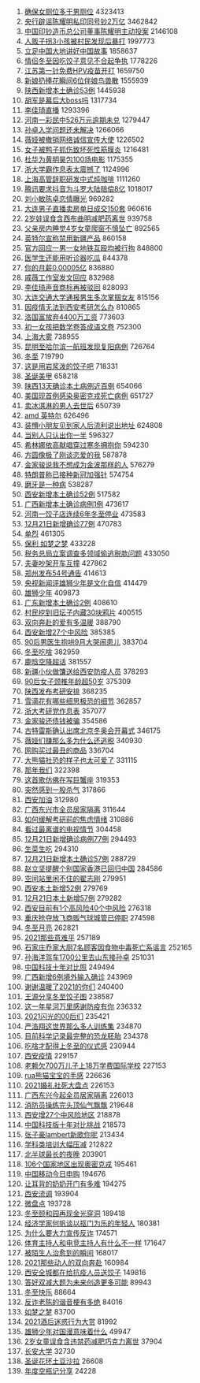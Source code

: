 1. [确保女厕位多于男厕位](https://s.weibo.com//weibo?q=%23%E7%A1%AE%E4%BF%9D%E5%A5%B3%E5%8E%95%E4%BD%8D%E5%A4%9A%E4%BA%8E%E7%94%B7%E5%8E%95%E4%BD%8D%23&Refer=top) 4323413
2. [央行辟谣陈耀明私印同号钞2万亿](https://s.weibo.com//weibo?q=%23%E5%A4%AE%E8%A1%8C%E8%BE%9F%E8%B0%A3%E9%99%88%E8%80%80%E6%98%8E%E7%A7%81%E5%8D%B0%E5%90%8C%E5%8F%B7%E9%92%9E2%E4%B8%87%E4%BA%BF%23&Refer=top) 3462842
3. [中国印钞造币总公司董事陈耀明主动投案](https://s.weibo.com//weibo?q=%23%E4%B8%AD%E5%9B%BD%E5%8D%B0%E9%92%9E%E9%80%A0%E5%B8%81%E6%80%BB%E5%85%AC%E5%8F%B8%E8%91%A3%E4%BA%8B%E9%99%88%E8%80%80%E6%98%8E%E4%B8%BB%E5%8A%A8%E6%8A%95%E6%A1%88%23&Refer=top) 2146108
4. [人贩子拐3小孩被村民发现后暴打](https://s.weibo.com//weibo?q=%23%E4%BA%BA%E8%B4%A9%E5%AD%90%E6%8B%903%E5%B0%8F%E5%AD%A9%E8%A2%AB%E6%9D%91%E6%B0%91%E5%8F%91%E7%8E%B0%E5%90%8E%E6%9A%B4%E6%89%93%23&Refer=top) 1997773
5. [立足中国大地讲好中国故事](https://s.weibo.com//weibo?q=%23%E7%AB%8B%E8%B6%B3%E4%B8%AD%E5%9B%BD%E5%A4%A7%E5%9C%B0%E8%AE%B2%E5%A5%BD%E4%B8%AD%E5%9B%BD%E6%95%85%E4%BA%8B%23&Refer=top) 1858637
6. [情侣冬至因吃饺子意见不合起争执](https://s.weibo.com//weibo?q=%23%E6%83%85%E4%BE%A3%E5%86%AC%E8%87%B3%E5%9B%A0%E5%90%83%E9%A5%BA%E5%AD%90%E6%84%8F%E8%A7%81%E4%B8%8D%E5%90%88%E8%B5%B7%E4%BA%89%E6%89%A7%23&Refer=top) 1778226
7. [江苏第一针免费HPV疫苗开打](https://s.weibo.com//weibo?q=%23%E6%B1%9F%E8%8B%8F%E7%AC%AC%E4%B8%80%E9%92%88%E5%85%8D%E8%B4%B9HPV%E7%96%AB%E8%8B%97%E5%BC%80%E6%89%93%23&Refer=top) 1659750
8. [新娘扔捧花瞬间6位伴娘鸟兽散](https://s.weibo.com//weibo?q=%23%E6%96%B0%E5%A8%98%E6%89%94%E6%8D%A7%E8%8A%B1%E7%9E%AC%E9%97%B46%E4%BD%8D%E4%BC%B4%E5%A8%98%E9%B8%9F%E5%85%BD%E6%95%A3%23&Refer=top) 1555939
9. [陕西新增本土确诊53例](https://s.weibo.com//weibo?q=%23%E9%99%95%E8%A5%BF%E6%96%B0%E5%A2%9E%E6%9C%AC%E5%9C%9F%E7%A1%AE%E8%AF%8A53%E4%BE%8B%23&Refer=top) 1445938
10. [胡军是幕后大boss吗](https://s.weibo.com//weibo?q=%23%E8%83%A1%E5%86%9B%E6%98%AF%E5%B9%95%E5%90%8E%E5%A4%A7boss%E5%90%97%23&Refer=top) 1317734
11. [李佳琦直播](https://s.weibo.com//weibo?q=%23%E6%9D%8E%E4%BD%B3%E7%90%A6%E7%9B%B4%E6%92%AD%23&Refer=top) 1293396
12. [河南一彩民中526万元逾期未兑](https://s.weibo.com//weibo?q=%23%E6%B2%B3%E5%8D%97%E4%B8%80%E5%BD%A9%E6%B0%91%E4%B8%AD526%E4%B8%87%E5%85%83%E9%80%BE%E6%9C%9F%E6%9C%AA%E5%85%91%23&Refer=top) 1279447
13. [孙卓入学问题还未解决](https://s.weibo.com//weibo?q=%23%E5%AD%99%E5%8D%93%E5%85%A5%E5%AD%A6%E9%97%AE%E9%A2%98%E8%BF%98%E6%9C%AA%E8%A7%A3%E5%86%B3%23&Refer=top) 1266066
14. [薇娅被撤销网络诚信宣传大使](https://s.weibo.com//weibo?q=%23%E8%96%87%E5%A8%85%E8%A2%AB%E6%92%A4%E9%94%80%E7%BD%91%E7%BB%9C%E8%AF%9A%E4%BF%A1%E5%AE%A3%E4%BC%A0%E5%A4%A7%E4%BD%BF%23&Refer=top) 1226502
15. [女子被鸭子抓伤致坏死性筋膜炎](https://s.weibo.com//weibo?q=%23%E5%A5%B3%E5%AD%90%E8%A2%AB%E9%B8%AD%E5%AD%90%E6%8A%93%E4%BC%A4%E8%87%B4%E5%9D%8F%E6%AD%BB%E6%80%A7%E7%AD%8B%E8%86%9C%E7%82%8E%23&Refer=top) 1216481
16. [杜华为黄明昊包100场电影](https://s.weibo.com//weibo?q=%23%E6%9D%9C%E5%8D%8E%E4%B8%BA%E9%BB%84%E6%98%8E%E6%98%8A%E5%8C%85100%E5%9C%BA%E7%94%B5%E5%BD%B1%23&Refer=top) 1175355
17. [浙大学霸作息表太震撼了](https://s.weibo.com//weibo?q=%23%E6%B5%99%E5%A4%A7%E5%AD%A6%E9%9C%B8%E4%BD%9C%E6%81%AF%E8%A1%A8%E5%A4%AA%E9%9C%87%E6%92%BC%E4%BA%86%23&Refer=top) 1124996
18. [上海高管辞职研发中式炖咖啡](https://s.weibo.com//weibo?q=%23%E4%B8%8A%E6%B5%B7%E9%AB%98%E7%AE%A1%E8%BE%9E%E8%81%8C%E7%A0%94%E5%8F%91%E4%B8%AD%E5%BC%8F%E7%82%96%E5%92%96%E5%95%A1%23&Refer=top) 1111260
19. [腾讯要求抖音为斗罗大陆赔偿8亿](https://s.weibo.com//weibo?q=%23%E8%85%BE%E8%AE%AF%E8%A6%81%E6%B1%82%E6%8A%96%E9%9F%B3%E4%B8%BA%E6%96%97%E7%BD%97%E5%A4%A7%E9%99%86%E8%B5%94%E5%81%BF8%E4%BA%BF%23&Refer=top) 1018017
20. [刘小敏陈卓恋情曝光](https://s.weibo.com//weibo?q=%23%E5%88%98%E5%B0%8F%E6%95%8F%E9%99%88%E5%8D%93%E6%81%8B%E6%83%85%E6%9B%9D%E5%85%89%23&Refer=top) 969282
21. [大连男子直播卖房单日成交150套](https://s.weibo.com//weibo?q=%23%E5%A4%A7%E8%BF%9E%E7%94%B7%E5%AD%90%E7%9B%B4%E6%92%AD%E5%8D%96%E6%88%BF%E5%8D%95%E6%97%A5%E6%88%90%E4%BA%A4150%E5%A5%97%23&Refer=top) 960616
22. [2岁娃误食含西布曲明减肥药离世](https://s.weibo.com//weibo?q=%232%E5%B2%81%E5%A8%83%E8%AF%AF%E9%A3%9F%E5%90%AB%E8%A5%BF%E5%B8%83%E6%9B%B2%E6%98%8E%E5%87%8F%E8%82%A5%E8%8D%AF%E7%A6%BB%E4%B8%96%23&Refer=top) 939758
23. [父亲房内睡觉4岁女童爬窗不慎坠亡](https://s.weibo.com//weibo?q=%23%E7%88%B6%E4%BA%B2%E6%88%BF%E5%86%85%E7%9D%A1%E8%A7%894%E5%B2%81%E5%A5%B3%E7%AB%A5%E7%88%AC%E7%AA%97%E4%B8%8D%E6%85%8E%E5%9D%A0%E4%BA%A1%23&Refer=top) 892565
24. [英特尔宣称禁用新疆产品](https://s.weibo.com//weibo?q=%23%E8%8B%B1%E7%89%B9%E5%B0%94%E5%AE%A3%E7%A7%B0%E7%A6%81%E7%94%A8%E6%96%B0%E7%96%86%E4%BA%A7%E5%93%81%23&Refer=top) 860158
25. [官方回应一男一女地铁互殴均被行拘](https://s.weibo.com//weibo?q=%23%E5%AE%98%E6%96%B9%E5%9B%9E%E5%BA%94%E4%B8%80%E7%94%B7%E4%B8%80%E5%A5%B3%E5%9C%B0%E9%93%81%E4%BA%92%E6%AE%B4%E5%9D%87%E8%A2%AB%E8%A1%8C%E6%8B%98%23&Refer=top) 848800
26. [医学生还能用听诊器吃瓜](https://s.weibo.com//weibo?q=%23%E5%8C%BB%E5%AD%A6%E7%94%9F%E8%BF%98%E8%83%BD%E7%94%A8%E5%90%AC%E8%AF%8A%E5%99%A8%E5%90%83%E7%93%9C%23&Refer=top) 844378
27. [你的月薪0.00005亿](https://s.weibo.com//weibo?q=%E4%BD%A0%E7%9A%84%E6%9C%88%E8%96%AA0.00005%E4%BA%BF&Refer=top) 836880
28. [戚薇工作室发文回应](https://s.weibo.com//weibo?q=%23%E6%88%9A%E8%96%87%E5%B7%A5%E4%BD%9C%E5%AE%A4%E5%8F%91%E6%96%87%E5%9B%9E%E5%BA%94%23&Refer=top) 832988
29. [李佳琦声音商标再被驳回](https://s.weibo.com//weibo?q=%23%E6%9D%8E%E4%BD%B3%E7%90%A6%E5%A3%B0%E9%9F%B3%E5%95%86%E6%A0%87%E5%86%8D%E8%A2%AB%E9%A9%B3%E5%9B%9E%23&Refer=top) 828093
30. [大连交通大学通报男生多次掌掴女友](https://s.weibo.com//weibo?q=%23%E5%A4%A7%E8%BF%9E%E4%BA%A4%E9%80%9A%E5%A4%A7%E5%AD%A6%E9%80%9A%E6%8A%A5%E7%94%B7%E7%94%9F%E5%A4%9A%E6%AC%A1%E6%8E%8C%E6%8E%B4%E5%A5%B3%E5%8F%8B%23&Refer=top) 815156
31. [因疫情无法到西安考研怎么办](https://s.weibo.com//weibo?q=%23%E5%9B%A0%E7%96%AB%E6%83%85%E6%97%A0%E6%B3%95%E5%88%B0%E8%A5%BF%E5%AE%89%E8%80%83%E7%A0%94%E6%80%8E%E4%B9%88%E5%8A%9E%23&Refer=top) 810865
32. [洛国富放弃4400万工资](https://s.weibo.com//weibo?q=%23%E6%B4%9B%E5%9B%BD%E5%AF%8C%E6%94%BE%E5%BC%834400%E4%B8%87%E5%B7%A5%E8%B5%84%23&Refer=top) 773603
33. [初一女孩把数学卷答成语文卷](https://s.weibo.com//weibo?q=%23%E5%88%9D%E4%B8%80%E5%A5%B3%E5%AD%A9%E6%8A%8A%E6%95%B0%E5%AD%A6%E5%8D%B7%E7%AD%94%E6%88%90%E8%AF%AD%E6%96%87%E5%8D%B7%23&Refer=top) 752300
34. [上海大雾](https://s.weibo.com//weibo?q=%23%E4%B8%8A%E6%B5%B7%E5%A4%A7%E9%9B%BE%23&Refer=top) 738955
35. [昆明至哈尔滨一航班发现复阳病例](https://s.weibo.com//weibo?q=%23%E6%98%86%E6%98%8E%E8%87%B3%E5%93%88%E5%B0%94%E6%BB%A8%E4%B8%80%E8%88%AA%E7%8F%AD%E5%8F%91%E7%8E%B0%E5%A4%8D%E9%98%B3%E7%97%85%E4%BE%8B%23&Refer=top) 726764
36. [冬至](https://s.weibo.com//weibo?q=%E5%86%AC%E8%87%B3&Refer=top) 719790
37. [这是用岩浆泼的饺子吧](https://s.weibo.com//weibo?q=%23%E8%BF%99%E6%98%AF%E7%94%A8%E5%B2%A9%E6%B5%86%E6%B3%BC%E7%9A%84%E9%A5%BA%E5%AD%90%E5%90%A7%23&Refer=top) 718331
38. [圣诞美甲](https://s.weibo.com//weibo?q=%E5%9C%A3%E8%AF%9E%E7%BE%8E%E7%94%B2&Refer=top) 658218
39. [陕西13天确诊本土病例近百例](https://s.weibo.com//weibo?q=%23%E9%99%95%E8%A5%BF13%E5%A4%A9%E7%A1%AE%E8%AF%8A%E6%9C%AC%E5%9C%9F%E7%97%85%E4%BE%8B%E8%BF%91%E7%99%BE%E4%BE%8B%23&Refer=top) 654066
40. [美国现首例感染奥密克戎死亡病例](https://s.weibo.com//weibo?q=%23%E7%BE%8E%E5%9B%BD%E7%8E%B0%E9%A6%96%E4%BE%8B%E6%84%9F%E6%9F%93%E5%A5%A5%E5%AF%86%E5%85%8B%E6%88%8E%E6%AD%BB%E4%BA%A1%E7%97%85%E4%BE%8B%23&Refer=top) 651727
41. [卖冰淇淋的男人去世后](https://s.weibo.com//weibo?q=%E5%8D%96%E5%86%B0%E6%B7%87%E6%B7%8B%E7%9A%84%E7%94%B7%E4%BA%BA%E5%8E%BB%E4%B8%96%E5%90%8E&Refer=top) 650739
42. [amd 英特尔](https://s.weibo.com//weibo?q=amd%20%E8%8B%B1%E7%89%B9%E5%B0%94&Refer=top) 626496
43. [装懵小朋友见到家人后流利说出地址](https://s.weibo.com//weibo?q=%23%E8%A3%85%E6%87%B5%E5%B0%8F%E6%9C%8B%E5%8F%8B%E8%A7%81%E5%88%B0%E5%AE%B6%E4%BA%BA%E5%90%8E%E6%B5%81%E5%88%A9%E8%AF%B4%E5%87%BA%E5%9C%B0%E5%9D%80%23&Refer=top) 624808
44. [当别人只认出你一半](https://s.weibo.com//weibo?q=%E5%BD%93%E5%88%AB%E4%BA%BA%E5%8F%AA%E8%AE%A4%E5%87%BA%E4%BD%A0%E4%B8%80%E5%8D%8A&Refer=top) 596327
45. [希林娜依高献唱穿过寒冬拥抱你](https://s.weibo.com//weibo?q=%23%E5%B8%8C%E6%9E%97%E5%A8%9C%E4%BE%9D%E9%AB%98%E7%8C%AE%E5%94%B1%E7%A9%BF%E8%BF%87%E5%AF%92%E5%86%AC%E6%8B%A5%E6%8A%B1%E4%BD%A0%23&Refer=top) 594230
46. [方圆像极了刚谈恋爱的我](https://s.weibo.com//weibo?q=%23%E6%96%B9%E5%9C%86%E5%83%8F%E6%9E%81%E4%BA%86%E5%88%9A%E8%B0%88%E6%81%8B%E7%88%B1%E7%9A%84%E6%88%91%23&Refer=top) 587878
47. [金家骏说我不想成为金波那样的人](https://s.weibo.com//weibo?q=%23%E9%87%91%E5%AE%B6%E9%AA%8F%E8%AF%B4%E6%88%91%E4%B8%8D%E6%83%B3%E6%88%90%E4%B8%BA%E9%87%91%E6%B3%A2%E9%82%A3%E6%A0%B7%E7%9A%84%E4%BA%BA%23&Refer=top) 576279
48. [特朗普称已接种新冠加强针](https://s.weibo.com//weibo?q=%23%E7%89%B9%E6%9C%97%E6%99%AE%E7%A7%B0%E5%B7%B2%E6%8E%A5%E7%A7%8D%E6%96%B0%E5%86%A0%E5%8A%A0%E5%BC%BA%E9%92%88%23&Refer=top) 574754
49. [磨牙是一种病](https://s.weibo.com//weibo?q=%23%E7%A3%A8%E7%89%99%E6%98%AF%E4%B8%80%E7%A7%8D%E7%97%85%23&Refer=top) 538287
50. [西安新增本土确诊52例](https://s.weibo.com//weibo?q=%23%E8%A5%BF%E5%AE%89%E6%96%B0%E5%A2%9E%E6%9C%AC%E5%9C%9F%E7%A1%AE%E8%AF%8A52%E4%BE%8B%23&Refer=top) 517582
51. [广西新增本土确诊病例1例](https://s.weibo.com//weibo?q=%23%E5%B9%BF%E8%A5%BF%E6%96%B0%E5%A2%9E%E6%9C%AC%E5%9C%9F%E7%A1%AE%E8%AF%8A%E7%97%85%E4%BE%8B1%E4%BE%8B%23&Refer=top) 473617
52. [河南一饺子店连续6年冬至停业](https://s.weibo.com//weibo?q=%23%E6%B2%B3%E5%8D%97%E4%B8%80%E9%A5%BA%E5%AD%90%E5%BA%97%E8%BF%9E%E7%BB%AD6%E5%B9%B4%E5%86%AC%E8%87%B3%E5%81%9C%E4%B8%9A%23&Refer=top) 473583
53. [12月21日新增确诊77例](https://s.weibo.com//weibo?q=%2312%E6%9C%8821%E6%97%A5%E6%96%B0%E5%A2%9E%E7%A1%AE%E8%AF%8A77%E4%BE%8B%23&Refer=top) 470783
54. [单烈](https://s.weibo.com//weibo?q=%E5%8D%95%E7%83%88&Refer=top) 461305
55. [保利 如梦之梦](https://s.weibo.com//weibo?q=%E4%BF%9D%E5%88%A9%20%E5%A6%82%E6%A2%A6%E4%B9%8B%E6%A2%A6&Refer=top) 433228
56. [税务总局立案调查多领域偷逃税款问题](https://s.weibo.com//weibo?q=%23%E7%A8%8E%E5%8A%A1%E6%80%BB%E5%B1%80%E7%AB%8B%E6%A1%88%E8%B0%83%E6%9F%A5%E5%A4%9A%E9%A2%86%E5%9F%9F%E5%81%B7%E9%80%83%E7%A8%8E%E6%AC%BE%E9%97%AE%E9%A2%98%23&Refer=top) 433050
57. [夫妻吵架开车互撞](https://s.weibo.com//weibo?q=%23%E5%A4%AB%E5%A6%BB%E5%90%B5%E6%9E%B6%E5%BC%80%E8%BD%A6%E4%BA%92%E6%92%9E%23&Refer=top) 427862
58. [郑州发布54号通告](https://s.weibo.com//weibo?q=%23%E9%83%91%E5%B7%9E%E5%8F%91%E5%B8%8354%E5%8F%B7%E9%80%9A%E5%91%8A%23&Refer=top) 414613
59. [央视新闻评雄狮少年是文化自信](https://s.weibo.com//weibo?q=%23%E5%A4%AE%E8%A7%86%E6%96%B0%E9%97%BB%E8%AF%84%E9%9B%84%E7%8B%AE%E5%B0%91%E5%B9%B4%E6%98%AF%E6%96%87%E5%8C%96%E8%87%AA%E4%BF%A1%23&Refer=top) 414479
60. [雄狮少年](https://s.weibo.com//weibo?q=%E9%9B%84%E7%8B%AE%E5%B0%91%E5%B9%B4&Refer=top) 409873
61. [广东新增本土确诊2例](https://s.weibo.com//weibo?q=%23%E5%B9%BF%E4%B8%9C%E6%96%B0%E5%A2%9E%E6%9C%AC%E5%9C%9F%E7%A1%AE%E8%AF%8A2%E4%BE%8B%23&Refer=top) 408610
62. [村民挖到旧坛子内藏30块鸦片](https://s.weibo.com//weibo?q=%23%E6%9D%91%E6%B0%91%E6%8C%96%E5%88%B0%E6%97%A7%E5%9D%9B%E5%AD%90%E5%86%85%E8%97%8F30%E5%9D%97%E9%B8%A6%E7%89%87%23&Refer=top) 400515
63. [双向奔赴的爱有多温暖](https://s.weibo.com//weibo?q=%23%E5%8F%8C%E5%90%91%E5%A5%94%E8%B5%B4%E7%9A%84%E7%88%B1%E6%9C%89%E5%A4%9A%E6%B8%A9%E6%9A%96%23&Refer=top) 388790
64. [西安新增27个中风险](https://s.weibo.com//weibo?q=%23%E8%A5%BF%E5%AE%89%E6%96%B0%E5%A2%9E27%E4%B8%AA%E4%B8%AD%E9%A3%8E%E9%99%A9%23&Refer=top) 385385
65. [90后男医生抱哄9月大哭闹患儿](https://s.weibo.com//weibo?q=%2390%E5%90%8E%E7%94%B7%E5%8C%BB%E7%94%9F%E6%8A%B1%E5%93%849%E6%9C%88%E5%A4%A7%E5%93%AD%E9%97%B9%E6%82%A3%E5%84%BF%23&Refer=top) 383704
66. [冬至吃啥](https://s.weibo.com//weibo?q=%23%E5%86%AC%E8%87%B3%E5%90%83%E5%95%A5%23&Refer=top) 382959
67. [鹿晗空降超话](https://s.weibo.com//weibo?q=%E9%B9%BF%E6%99%97%E7%A9%BA%E9%99%8D%E8%B6%85%E8%AF%9D&Refer=top) 381557
68. [新疆小伙做馕送给西安防疫人员](https://s.weibo.com//weibo?q=%23%E6%96%B0%E7%96%86%E5%B0%8F%E4%BC%99%E5%81%9A%E9%A6%95%E9%80%81%E7%BB%99%E8%A5%BF%E5%AE%89%E9%98%B2%E7%96%AB%E4%BA%BA%E5%91%98%23&Refer=top) 378293
69. [90后女子颈椎年龄超50岁](https://s.weibo.com//weibo?q=%2390%E5%90%8E%E5%A5%B3%E5%AD%90%E9%A2%88%E6%A4%8E%E5%B9%B4%E9%BE%84%E8%B6%8550%E5%B2%81%23&Refer=top) 375309
70. [陕西发布考研安排](https://s.weibo.com//weibo?q=%23%E9%99%95%E8%A5%BF%E5%8F%91%E5%B8%83%E8%80%83%E7%A0%94%E5%AE%89%E6%8E%92%23&Refer=top) 368235
71. [雪滴花有哪些细思极恐的细节](https://s.weibo.com//weibo?q=%23%E9%9B%AA%E6%BB%B4%E8%8A%B1%E6%9C%89%E5%93%AA%E4%BA%9B%E7%BB%86%E6%80%9D%E6%9E%81%E6%81%90%E7%9A%84%E7%BB%86%E8%8A%82%23&Refer=top) 362857
72. [浙大考研党作息表](https://s.weibo.com//weibo?q=%23%E6%B5%99%E5%A4%A7%E8%80%83%E7%A0%94%E5%85%9A%E4%BD%9C%E6%81%AF%E8%A1%A8%23&Refer=top) 357077
73. [金家骏还债钱被骗](https://s.weibo.com//weibo?q=%23%E9%87%91%E5%AE%B6%E9%AA%8F%E8%BF%98%E5%80%BA%E9%92%B1%E8%A2%AB%E9%AA%97%23&Refer=top) 354586
74. [古特雷斯确认出席北京冬奥会开幕式](https://s.weibo.com//weibo?q=%23%E5%8F%A4%E7%89%B9%E9%9B%B7%E6%96%AF%E7%A1%AE%E8%AE%A4%E5%87%BA%E5%B8%AD%E5%8C%97%E4%BA%AC%E5%86%AC%E5%A5%A5%E4%BC%9A%E5%BC%80%E5%B9%95%E5%BC%8F%23&Refer=top) 346175
75. [薇娅们赚那么多为什么还逃税](https://s.weibo.com//weibo?q=%23%E8%96%87%E5%A8%85%E4%BB%AC%E8%B5%9A%E9%82%A3%E4%B9%88%E5%A4%9A%E4%B8%BA%E4%BB%80%E4%B9%88%E8%BF%98%E9%80%83%E7%A8%8E%23&Refer=top) 340930
76. [网购买过最丑的商品](https://s.weibo.com//weibo?q=%23%E7%BD%91%E8%B4%AD%E4%B9%B0%E8%BF%87%E6%9C%80%E4%B8%91%E7%9A%84%E5%95%86%E5%93%81%23&Refer=top) 336704
77. [大熊猫社恐的样子也太可爱了](https://s.weibo.com//weibo?q=%E5%A4%A7%E7%86%8A%E7%8C%AB%E7%A4%BE%E6%81%90%E7%9A%84%E6%A0%B7%E5%AD%90%E4%B9%9F%E5%A4%AA%E5%8F%AF%E7%88%B1%E4%BA%86&Refer=top) 331115
78. [那年我们](https://s.weibo.com//weibo?q=%E9%82%A3%E5%B9%B4%E6%88%91%E4%BB%AC&Refer=top) 322398
79. [这首歌仿佛在写巨蟹座](https://s.weibo.com//weibo?q=%23%E8%BF%99%E9%A6%96%E6%AD%8C%E4%BB%BF%E4%BD%9B%E5%9C%A8%E5%86%99%E5%B7%A8%E8%9F%B9%E5%BA%A7%23&Refer=top) 319353
80. [突然感到一股杀气](https://s.weibo.com//weibo?q=%23%E7%AA%81%E7%84%B6%E6%84%9F%E5%88%B0%E4%B8%80%E8%82%A1%E6%9D%80%E6%B0%94%23&Refer=top) 317866
81. [西安加油](https://s.weibo.com//weibo?q=%E8%A5%BF%E5%AE%89%E5%8A%A0%E6%B2%B9&Refer=top) 312980
82. [广西东兴市全员居家隔离](https://s.weibo.com//weibo?q=%23%E5%B9%BF%E8%A5%BF%E4%B8%9C%E5%85%B4%E5%B8%82%E5%85%A8%E5%91%98%E5%B1%85%E5%AE%B6%E9%9A%94%E7%A6%BB%23&Refer=top) 311644
83. [如何缓解考研前的焦虑情绪](https://s.weibo.com//weibo?q=%23%E5%A6%82%E4%BD%95%E7%BC%93%E8%A7%A3%E8%80%83%E7%A0%94%E5%89%8D%E7%9A%84%E7%84%A6%E8%99%91%E6%83%85%E7%BB%AA%23&Refer=top) 310886
84. [看过最离谱的电视情节](https://s.weibo.com//weibo?q=%23%E7%9C%8B%E8%BF%87%E6%9C%80%E7%A6%BB%E8%B0%B1%E7%9A%84%E7%94%B5%E8%A7%86%E6%83%85%E8%8A%82%23&Refer=top) 304458
85. [12月21日新增确诊病例77例](https://s.weibo.com//weibo?q=%2312%E6%9C%8821%E6%97%A5%E6%96%B0%E5%A2%9E%E7%A1%AE%E8%AF%8A%E7%97%85%E4%BE%8B77%E4%BE%8B%23&Refer=top) 294493
86. [生菜生吃](https://s.weibo.com//weibo?q=%E7%94%9F%E8%8F%9C%E7%94%9F%E5%90%83&Refer=top) 294310
87. [12月21日新增本土确诊57例](https://s.weibo.com//weibo?q=%2312%E6%9C%8821%E6%97%A5%E6%96%B0%E5%A2%9E%E6%9C%AC%E5%9C%9F%E7%A1%AE%E8%AF%8A57%E4%BE%8B%23&Refer=top) 288729
88. [赵立坚提醒个别国家香港已回归中国](https://s.weibo.com//weibo?q=%23%E8%B5%B5%E7%AB%8B%E5%9D%9A%E6%8F%90%E9%86%92%E4%B8%AA%E5%88%AB%E5%9B%BD%E5%AE%B6%E9%A6%99%E6%B8%AF%E5%B7%B2%E5%9B%9E%E5%BD%92%E4%B8%AD%E5%9B%BD%23&Refer=top) 284586
89. [空间站里闲不住的翟志刚](https://s.weibo.com//weibo?q=%23%E7%A9%BA%E9%97%B4%E7%AB%99%E9%87%8C%E9%97%B2%E4%B8%8D%E4%BD%8F%E7%9A%84%E7%BF%9F%E5%BF%97%E5%88%9A%23&Refer=top) 279951
90. [西安本土新增52例](https://s.weibo.com//weibo?q=%23%E8%A5%BF%E5%AE%89%E6%9C%AC%E5%9C%9F%E6%96%B0%E5%A2%9E52%E4%BE%8B%23&Refer=top) 279769
91. [12月21日本土新增57例](https://s.weibo.com//weibo?q=%2312%E6%9C%8821%E6%97%A5%E6%9C%AC%E5%9C%9F%E6%96%B0%E5%A2%9E57%E4%BE%8B%23&Refer=top) 279282
92. [西安目前有1个高风险40个中风险](https://s.weibo.com//weibo?q=%23%E8%A5%BF%E5%AE%89%E7%9B%AE%E5%89%8D%E6%9C%891%E4%B8%AA%E9%AB%98%E9%A3%8E%E9%99%A940%E4%B8%AA%E4%B8%AD%E9%A3%8E%E9%99%A9%23&Refer=top) 276318
93. [重庆抢夺放飞商贩气球城管已停职](https://s.weibo.com//weibo?q=%23%E9%87%8D%E5%BA%86%E6%8A%A2%E5%A4%BA%E6%94%BE%E9%A3%9E%E5%95%86%E8%B4%A9%E6%B0%94%E7%90%83%E5%9F%8E%E7%AE%A1%E5%B7%B2%E5%81%9C%E8%81%8C%23&Refer=top) 274598
94. [冬至月亮](https://s.weibo.com//weibo?q=%E5%86%AC%E8%87%B3%E6%9C%88%E4%BA%AE&Refer=top) 262821
95. [2021那些意难平](https://s.weibo.com//weibo?q=%232021%E9%82%A3%E4%BA%9B%E6%84%8F%E9%9A%BE%E5%B9%B3%23&Refer=top) 257189
96. [石家庄乔家大厨7名顾客因食物中毒死亡系谣言](https://s.weibo.com//weibo?q=%23%E7%9F%B3%E5%AE%B6%E5%BA%84%E4%B9%94%E5%AE%B6%E5%A4%A7%E5%8E%A87%E5%90%8D%E9%A1%BE%E5%AE%A2%E5%9B%A0%E9%A3%9F%E7%89%A9%E4%B8%AD%E6%AF%92%E6%AD%BB%E4%BA%A1%E7%B3%BB%E8%B0%A3%E8%A8%80%23&Refer=top) 252165
97. [孙海洋驾车1700公里去山东接孙卓](https://s.weibo.com//weibo?q=%23%E5%AD%99%E6%B5%B7%E6%B4%8B%E9%A9%BE%E8%BD%A61700%E5%85%AC%E9%87%8C%E5%8E%BB%E5%B1%B1%E4%B8%9C%E6%8E%A5%E5%AD%99%E5%8D%93%23&Refer=top) 251031
98. [中国科技十年对比照](https://s.weibo.com//weibo?q=%23%E4%B8%AD%E5%9B%BD%E7%A7%91%E6%8A%80%E5%8D%81%E5%B9%B4%E5%AF%B9%E6%AF%94%E7%85%A7%23&Refer=top) 249494
99. [广西新增6例境外输入确诊](https://s.weibo.com//weibo?q=%E5%B9%BF%E8%A5%BF%E6%96%B0%E5%A2%9E6%E4%BE%8B%E5%A2%83%E5%A4%96%E8%BE%93%E5%85%A5%E7%A1%AE%E8%AF%8A&Refer=top) 243969
100. [谢谢温暖了2021的你们](https://s.weibo.com//weibo?q=%23%E8%B0%A2%E8%B0%A2%E6%B8%A9%E6%9A%96%E4%BA%862021%E7%9A%84%E4%BD%A0%E4%BB%AC%23&Refer=top) 240400
101. [王源分享冬至饺子图](https://s.weibo.com//weibo?q=%23%E7%8E%8B%E6%BA%90%E5%88%86%E4%BA%AB%E5%86%AC%E8%87%B3%E9%A5%BA%E5%AD%90%E5%9B%BE%23&Refer=top) 238587
102. [这一年星河万里感谢防疫有你](https://s.weibo.com//weibo?q=%23%E8%BF%99%E4%B8%80%E5%B9%B4%E6%98%9F%E6%B2%B3%E4%B8%87%E9%87%8C%E6%84%9F%E8%B0%A2%E9%98%B2%E7%96%AB%E6%9C%89%E4%BD%A0%23&Refer=top) 236332
103. [2021闪光的00后们](https://s.weibo.com//weibo?q=%232021%E9%97%AA%E5%85%89%E7%9A%8400%E5%90%8E%E4%BB%AC%23&Refer=top) 235421
104. [严浩翔这世界那么多人训练集](https://s.weibo.com//weibo?q=%23%E4%B8%A5%E6%B5%A9%E7%BF%94%E8%BF%99%E4%B8%96%E7%95%8C%E9%82%A3%E4%B9%88%E5%A4%9A%E4%BA%BA%E8%AE%AD%E7%BB%83%E9%9B%86%23&Refer=top) 234870
105. [目前科学记录最完整的恐龙胚胎](https://s.weibo.com//weibo?q=%23%E7%9B%AE%E5%89%8D%E7%A7%91%E5%AD%A6%E8%AE%B0%E5%BD%95%E6%9C%80%E5%AE%8C%E6%95%B4%E7%9A%84%E6%81%90%E9%BE%99%E8%83%9A%E8%83%8E%23&Refer=top) 234378
106. [吃啥才配得上冬至的仪式感](https://s.weibo.com//weibo?q=%23%E5%90%83%E5%95%A5%E6%89%8D%E9%85%8D%E5%BE%97%E4%B8%8A%E5%86%AC%E8%87%B3%E7%9A%84%E4%BB%AA%E5%BC%8F%E6%84%9F%23&Refer=top) 230944
107. [西安疫情](https://s.weibo.com//weibo?q=%E8%A5%BF%E5%AE%89%E7%96%AB%E6%83%85&Refer=top) 229157
108. [老赖欠700万儿子上18万学费国际学校](https://s.weibo.com//weibo?q=%23%E8%80%81%E8%B5%96%E6%AC%A0700%E4%B8%87%E5%84%BF%E5%AD%90%E4%B8%8A18%E4%B8%87%E5%AD%A6%E8%B4%B9%E5%9B%BD%E9%99%85%E5%AD%A6%E6%A0%A1%23&Refer=top) 227153
109. [rua熊猫宝宝的手感](https://s.weibo.com//weibo?q=%23rua%E7%86%8A%E7%8C%AB%E5%AE%9D%E5%AE%9D%E7%9A%84%E6%89%8B%E6%84%9F%23&Refer=top) 226636
110. [2021婚礼社死大盘点](https://s.weibo.com//weibo?q=%232021%E5%A9%9A%E7%A4%BC%E7%A4%BE%E6%AD%BB%E5%A4%A7%E7%9B%98%E7%82%B9%23&Refer=top) 226153
111. [广西东兴今起全员居家隔离](https://s.weibo.com//weibo?q=%23%E5%B9%BF%E8%A5%BF%E4%B8%9C%E5%85%B4%E4%BB%8A%E8%B5%B7%E5%85%A8%E5%91%98%E5%B1%85%E5%AE%B6%E9%9A%94%E7%A6%BB%23&Refer=top) 226013
112. [消防员操练完头顶仙气飘飘](https://s.weibo.com//weibo?q=%23%E6%B6%88%E9%98%B2%E5%91%98%E6%93%8D%E7%BB%83%E5%AE%8C%E5%A4%B4%E9%A1%B6%E4%BB%99%E6%B0%94%E9%A3%98%E9%A3%98%23&Refer=top) 219648
113. [西安增27个中风险地区](https://s.weibo.com//weibo?q=%23%E8%A5%BF%E5%AE%89%E5%A2%9E27%E4%B8%AA%E4%B8%AD%E9%A3%8E%E9%99%A9%E5%9C%B0%E5%8C%BA%23&Refer=top) 218878
114. [中国科技版十年对比挑战](https://s.weibo.com//weibo?q=%23%E4%B8%AD%E5%9B%BD%E7%A7%91%E6%8A%80%E7%89%88%E5%8D%81%E5%B9%B4%E5%AF%B9%E6%AF%94%E6%8C%91%E6%88%98%23&Refer=top) 218573
115. [张子豪lambert新歌你呢](https://s.weibo.com//weibo?q=%23%E5%BC%A0%E5%AD%90%E8%B1%AAlambert%E6%96%B0%E6%AD%8C%E4%BD%A0%E5%91%A2%23&Refer=top) 213434
116. [学科类培训大幅压减](https://s.weibo.com//weibo?q=%23%E5%AD%A6%E7%A7%91%E7%B1%BB%E5%9F%B9%E8%AE%AD%E5%A4%A7%E5%B9%85%E5%8E%8B%E5%87%8F%23&Refer=top) 212822
117. [北半球最长的夜晚](https://s.weibo.com//weibo?q=%E5%8C%97%E5%8D%8A%E7%90%83%E6%9C%80%E9%95%BF%E7%9A%84%E5%A4%9C%E6%99%9A&Refer=top) 203901
118. [106个国家地区出现奥密克戎](https://s.weibo.com//weibo?q=%23106%E4%B8%AA%E5%9B%BD%E5%AE%B6%E5%9C%B0%E5%8C%BA%E5%87%BA%E7%8E%B0%E5%A5%A5%E5%AF%86%E5%85%8B%E6%88%8E%23&Refer=top) 195461
119. [中国移动今日申购](https://s.weibo.com//weibo?q=%23%E4%B8%AD%E5%9B%BD%E7%A7%BB%E5%8A%A8%E4%BB%8A%E6%97%A5%E7%94%B3%E8%B4%AD%23&Refer=top) 194676
120. [让耳背的奶奶开门有多难](https://s.weibo.com//weibo?q=%23%E8%AE%A9%E8%80%B3%E8%83%8C%E7%9A%84%E5%A5%B6%E5%A5%B6%E5%BC%80%E9%97%A8%E6%9C%89%E5%A4%9A%E9%9A%BE%23&Refer=top) 194275
121. [西安流调](https://s.weibo.com//weibo?q=%E8%A5%BF%E5%AE%89%E6%B5%81%E8%B0%83&Refer=top) 193904
122. [微盘点](https://s.weibo.com//weibo?q=%23%E5%BE%AE%E7%9B%98%E7%82%B9%23&Refer=top) 193728
123. [冬至颐和园再现金光穿洞](https://s.weibo.com//weibo?q=%23%E5%86%AC%E8%87%B3%E9%A2%90%E5%92%8C%E5%9B%AD%E5%86%8D%E7%8E%B0%E9%87%91%E5%85%89%E7%A9%BF%E6%B4%9E%23&Refer=top) 189418
124. [经济学家何帆谈以抠门为乐的年轻人](https://s.weibo.com//weibo?q=%23%E7%BB%8F%E6%B5%8E%E5%AD%A6%E5%AE%B6%E4%BD%95%E5%B8%86%E8%B0%88%E4%BB%A5%E6%8A%A0%E9%97%A8%E4%B8%BA%E4%B9%90%E7%9A%84%E5%B9%B4%E8%BD%BB%E4%BA%BA%23&Refer=top) 180381
125. [为什么要大力宣传反诈](https://s.weibo.com//weibo?q=%23%E4%B8%BA%E4%BB%80%E4%B9%88%E8%A6%81%E5%A4%A7%E5%8A%9B%E5%AE%A3%E4%BC%A0%E5%8F%8D%E8%AF%88%23&Refer=top) 174571
126. [体育主持人和电竞主持人有什么不一样](https://s.weibo.com//weibo?q=%E4%BD%93%E8%82%B2%E4%B8%BB%E6%8C%81%E4%BA%BA%E5%92%8C%E7%94%B5%E7%AB%9E%E4%B8%BB%E6%8C%81%E4%BA%BA%E6%9C%89%E4%BB%80%E4%B9%88%E4%B8%8D%E4%B8%80%E6%A0%B7&Refer=top) 171647
127. [被陌生人治愈到的瞬间](https://s.weibo.com//weibo?q=%23%E8%A2%AB%E9%99%8C%E7%94%9F%E4%BA%BA%E6%B2%BB%E6%84%88%E5%88%B0%E7%9A%84%E7%9E%AC%E9%97%B4%23&Refer=top) 168017
128. [2021那些动人的双向奔赴](https://s.weibo.com//weibo?q=%232021%E9%82%A3%E4%BA%9B%E5%8A%A8%E4%BA%BA%E7%9A%84%E5%8F%8C%E5%90%91%E5%A5%94%E8%B5%B4%23&Refer=top) 160984
129. [西安全城都在给抗疫人员送饺子](https://s.weibo.com//weibo?q=%23%E8%A5%BF%E5%AE%89%E5%85%A8%E5%9F%8E%E9%83%BD%E5%9C%A8%E7%BB%99%E6%8A%97%E7%96%AB%E4%BA%BA%E5%91%98%E9%80%81%E9%A5%BA%E5%AD%90%23&Refer=top) 149816
130. [答好双减大题为未来创造更多可能](https://s.weibo.com//weibo?q=%23%E7%AD%94%E5%A5%BD%E5%8F%8C%E5%87%8F%E5%A4%A7%E9%A2%98%E4%B8%BA%E6%9C%AA%E6%9D%A5%E5%88%9B%E9%80%A0%E6%9B%B4%E5%A4%9A%E5%8F%AF%E8%83%BD%23&Refer=top) 89943
131. [冬至快乐](https://s.weibo.com//weibo?q=%E5%86%AC%E8%87%B3%E5%BF%AB%E4%B9%90&Refer=top) 88664
132. [反诈老陈的谐音梗有多绝](https://s.weibo.com//weibo?q=%23%E5%8F%8D%E8%AF%88%E8%80%81%E9%99%88%E7%9A%84%E8%B0%90%E9%9F%B3%E6%A2%97%E6%9C%89%E5%A4%9A%E7%BB%9D%23&Refer=top) 84016
133. [如梦之梦](https://s.weibo.com//weibo?q=%E5%A6%82%E6%A2%A6%E4%B9%8B%E6%A2%A6&Refer=top) 83700
134. [2021酒后迷惑行为大赏](https://s.weibo.com//weibo?q=%232021%E9%85%92%E5%90%8E%E8%BF%B7%E6%83%91%E8%A1%8C%E4%B8%BA%E5%A4%A7%E8%B5%8F%23&Refer=top) 81992
135. [雄狮少年对国漫意味着什么](https://s.weibo.com//weibo?q=%23%E9%9B%84%E7%8B%AE%E5%B0%91%E5%B9%B4%E5%AF%B9%E5%9B%BD%E6%BC%AB%E6%84%8F%E5%91%B3%E7%9D%80%E4%BB%80%E4%B9%88%23&Refer=top) 49947
136. [2岁女童误食含违禁药减肥巧克力离世](https://s.weibo.com//weibo?q=%232%E5%B2%81%E5%A5%B3%E7%AB%A5%E8%AF%AF%E9%A3%9F%E5%90%AB%E8%BF%9D%E7%A6%81%E8%8D%AF%E5%87%8F%E8%82%A5%E5%B7%A7%E5%85%8B%E5%8A%9B%E7%A6%BB%E4%B8%96%23&Refer=top) 37904
137. [长安大学](https://s.weibo.com//weibo?q=%E9%95%BF%E5%AE%89%E5%A4%A7%E5%AD%A6&Refer=top) 32730
138. [圣诞花环土豆沙拉](https://s.weibo.com//weibo?q=%23%E5%9C%A3%E8%AF%9E%E8%8A%B1%E7%8E%AF%E5%9C%9F%E8%B1%86%E6%B2%99%E6%8B%89%23&Refer=top) 26608
139. [年度空瓶记分享](https://s.weibo.com//weibo?q=%23%E5%B9%B4%E5%BA%A6%E7%A9%BA%E7%93%B6%E8%AE%B0%E5%88%86%E4%BA%AB%23&Refer=top) 24228
